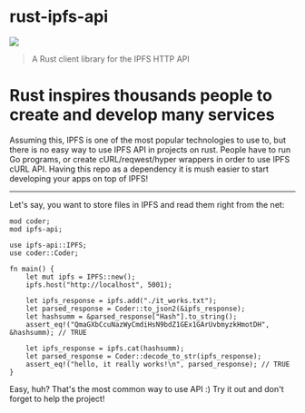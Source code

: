 # rust-ipfs-api

![](https://ipfs.io/ipfs/QmQJ68PFMDdAsgCZvA1UVzzn18asVcf7HVvCDgpjiSCAse)

> A Rust client library for the IPFS HTTP API


# Rust inspires thousands people to create and develop many services
Assuming this, IPFS is one of the most popular technologies to use to, but there is no easy way to use IPFS API in projects on rust. People have to run Go programs, or create cURL/reqwest/hyper wrappers in order to use IPFS cURL API. Having this repo as a dependency it is mush easier to start developing your apps on top of IPFS! 
<hr>
Let's say, you want to store files in IPFS and read them right from the net:

    mod coder;
    mod ipfs-api;
    
    use ipfs-api::IPFS;
    use coder::Coder;
    
    fn main() {
        let mut ipfs = IPFS::new();
        ipfs.host("http://localhost", 5001);
    
        let ipfs_response = ipfs.add("./it_works.txt");
        let parsed_response = Coder::to_json2(&ipfs_response);
        let hashsumm = &parsed_response["Hash"].to_string();
        assert_eq!("QmaGXbCcuNazWyCmdiHsN9bdZ1GEx1GArUvbmyzkHmotDH", &hashsumm); // TRUE
    
        let ipfs_response = ipfs.cat(hashsumm);
        let parsed_response = Coder::decode_to_str(ipfs_response);
        assert_eq!("hello, it really works!\n", parsed_response); // TRUE
    }
 
 Easy, huh? That's the most common way to use API :)
 Try it out and don't forget to help the project!
